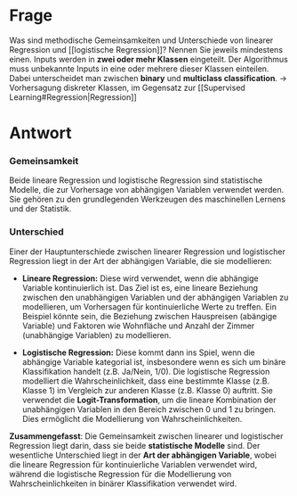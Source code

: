 # Frage
Was sind methodische Gemeinsamkeiten und Unterschiede von linearer Regression und [[logistische Regression]]? Nennen Sie jeweils mindestens einen.
Inputs werden in **zwei oder mehr Klassen** eingeteilt. Der Algorithmus muss unbekannte Inputs in eine oder mehrere dieser Klassen einteilen. Dabei unterscheidet man zwischen **binary** und **multiclass classification**.  -> Vorhersagung diskreter Klassen, im Gegensatz zur [[Supervised Learning#Regression|Regression]]

# Antwort

### Gemeinsamkeit
Beide lineare Regression und logistische Regression sind statistische Modelle, die zur Vorhersage von abhängigen Variablen verwendet werden. Sie gehören zu den grundlegenden Werkzeugen des maschinellen Lernens und der Statistik.

### Unterschied
Einer der Hauptunterschiede zwischen linearer Regression und logistischer Regression liegt in der Art der abhängigen Variable, die sie modellieren:

- **Lineare Regression:** Diese wird verwendet, wenn die abhängige Variable kontinuierlich ist. Das Ziel ist es, eine lineare Beziehung zwischen den unabhängigen Variablen und der abhängigen Variablen zu modellieren, um Vorhersagen für kontinuierliche Werte zu treffen. Ein Beispiel könnte sein, die Beziehung zwischen Hauspreisen (abängige Variable) und Faktoren wie Wohnfläche und Anzahl der Zimmer (unabhängige Variablen) zu modellieren.

- **Logistische Regression:** Diese kommt dann ins Spiel, wenn die abhängige Variable kategorial ist, insbesondere wenn es sich um binäre Klassifikation handelt (z.B. Ja/Nein, 1/0). Die logistische Regression modelliert die Wahrscheinlichkeit, dass eine bestimmte Klasse (z.B. Klasse 1) im Vergleich zur anderen Klasse (z.B. Klasse 0) auftritt. Sie verwendet die **Logit-Transformation**, um die lineare Kombination der unabhängigen Variablen in den Bereich zwischen 0 und 1 zu bringen. Dies ermöglicht die Modellierung von Wahrscheinlichkeiten.

**Zusammengefasst**: Die Gemeinsamkeit zwischen linearer und logistischer Regression liegt darin, dass sie beide **statistische Modelle** sind.
Der wesentliche Unterschied liegt in der **Art der abhängigen Variable**, wobei die lineare Regression für kontinuierliche Variablen verwendet wird, während die logistische Regression für die Modellierung von Wahrscheinlichkeiten in binärer Klassifikation verwendet wird.